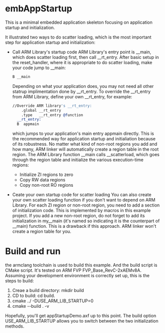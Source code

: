 # embAppStartup
This is a minimal embedded application skeleton focusing on application startup and initialization.

It illustrated two ways to do scatter loading, which is the most important step for application startup and initialization:
* Call ARM Library's startup code
  ARM Library's entry point is __main, which does scatter loading first, then call __rt_entry. After basic setup in the reset_handler, where it is appropriate to do scatter loading, make your code jump to __main:
  ```asm
  B __main
  ```
  Depending on what your application does, you may not need all other statrup implimentation done by __rt_entry. To override the __rt_entry from ARM Library, define your own __rt_entry, for example:
  ```asm
  //Override ARM library's __rt_entry:
      .global __rt_entry
      .type   __rt_entry @function
    __rt_entry:
    B  appmain
    ```
    which jumps to your application's main entry appmain directly.
    This is the recommended way for application startup and initialiation because of its robustness. No matter what kind of non-root regions you add and how many, ARM linker will automatically create a region table in the root region. The ARM Library function __main calls __scatterload, which goes through the region table and initialize the various execution-time regions:
    
    * Initialize ZI regions to zero
    * Copy RW data regions
    * Copy non-root RO regions

* Ceate your own startup code for scatter loading
  You can also create your own scatter loading function if you don't want to depend on ARM Library. For each ZI region or non-root region, you need to add a section of initialization code. This is implemented by macros in this example project. If you add a new non-root region, do not forget to add its initialization in my__main (it's named so indicating it is the counterpart of __main) function. This is a drawback if this approach. ARM linker won't create a region table for you. 
 
 # Build and run
 the armclang toolchain is used to build this example. And the build script is CMake script. It's tested on ARM FVP FVP_Base_RevC-2xAEMv8A. Assuming your development environment is correctly set up, this is the steps to build:
 1. Creae a build directory: mkdir build
 2. CD to build: cd build.
 3. cmake ../ -DUSE_ARM_LIB_STARTUP=0
 4. cmake --build . -v
 
 Hopefully, you'll get appStartupDemo.axf up to this point.
 The build option USE_ARM_LIB_STARTUP allows you to switch between the two initialization methods. 
